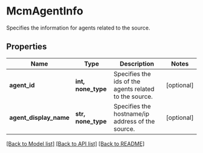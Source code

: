 # McmAgentInfo

Specifies the information for agents related to the source.

## Properties
Name | Type | Description | Notes
------------ | ------------- | ------------- | -------------
**agent_id** | **int, none_type** | Specifies the ids of the agents related to the source. | [optional] 
**agent_display_name** | **str, none_type** | Specifies the hostname/ip address of the source. | [optional] 

[[Back to Model list]](../README.md#documentation-for-models) [[Back to API list]](../README.md#documentation-for-api-endpoints) [[Back to README]](../README.md)


